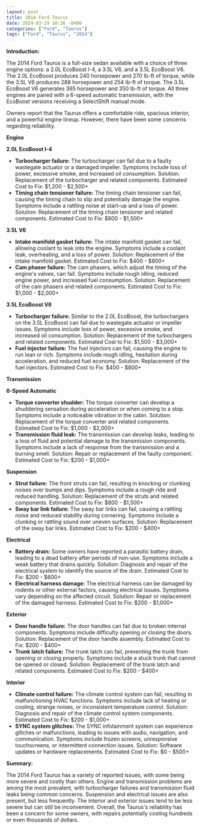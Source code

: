```yaml
---
layout: post
title: 2014 Ford Taurus
date: 2024-03-29 10:36 -0400
categories: ["Ford", "Taurus"]
tags: ["Ford", "Taurus", "2014"]
---
```

**Introduction:**

The 2014 Ford Taurus is a full-size sedan available with a choice of three engine options: a 2.0L EcoBoost I-4, a 3.5L V6, and a 3.5L EcoBoost V6. The 2.0L EcoBoost produces 240 horsepower and 270 lb-ft of torque, while the 3.5L V6 produces 288 horsepower and 254 lb-ft of torque. The 3.5L EcoBoost V6 generates 365 horsepower and 350 lb-ft of torque. All three engines are paired with a 6-speed automatic transmission, with the EcoBoost versions receiving a SelectShift manual mode.

Owners report that the Taurus offers a comfortable ride, spacious interior, and a powerful engine lineup. However, there have been some concerns regarding reliability.

**Engine**

**2.0L EcoBoost I-4**

* **Turbocharger failure:** The turbocharger can fail due to a faulty wastegate actuator or a damaged impeller. Symptoms include loss of power, excessive smoke, and increased oil consumption. Solution: Replacement of the turbocharger and related components. Estimated Cost to Fix: $1,200 - $2,500+
* **Timing chain tensioner failure:** The timing chain tensioner can fail, causing the timing chain to slip and potentially damage the engine. Symptoms include a rattling noise at start-up and a loss of power. Solution: Replacement of the timing chain tensioner and related components. Estimated Cost to Fix: $800 - $1,500+

**3.5L V6**

* **Intake manifold gasket failure:** The intake manifold gasket can fail, allowing coolant to leak into the engine. Symptoms include a coolant leak, overheating, and a loss of power. Solution: Replacement of the intake manifold gasket. Estimated Cost to Fix: $400 - $800+
* **Cam phaser failure:** The cam phasers, which adjust the timing of the engine's valves, can fail. Symptoms include rough idling, reduced engine power, and increased fuel consumption. Solution: Replacement of the cam phasers and related components. Estimated Cost to Fix: $1,000 - $2,000+

**3.5L EcoBoost V6**

* **Turbocharger failure:** Similar to the 2.0L EcoBoost, the turbochargers on the 3.5L EcoBoost can fail due to wastegate actuator or impeller issues. Symptoms include loss of power, excessive smoke, and increased oil consumption. Solution: Replacement of the turbochargers and related components. Estimated Cost to Fix: $1,500 - $3,000+
* **Fuel injector failure:** The fuel injectors can fail, causing the engine to run lean or rich. Symptoms include rough idling, hesitation during acceleration, and reduced fuel economy. Solution: Replacement of the fuel injectors. Estimated Cost to Fix: $400 - $800+

**Transmission**

**6-Speed Automatic**

* **Torque converter shudder:** The torque converter can develop a shuddering sensation during acceleration or when coming to a stop. Symptoms include a noticeable vibration in the cabin. Solution: Replacement of the torque converter and related components. Estimated Cost to Fix: $1,000 - $2,000+
* **Transmission fluid leak:** The transmission can develop leaks, leading to a loss of fluid and potential damage to the transmission components. Symptoms include a lack of response from the transmission and a burning smell. Solution: Repair or replacement of the faulty component. Estimated Cost to Fix: $200 - $1,000+

**Suspension**

* **Strut failure:** The front struts can fail, resulting in knocking or clunking noises over bumps and dips. Symptoms include a rough ride and reduced handling. Solution: Replacement of the struts and related components. Estimated Cost to Fix: $800 - $1,500+
* **Sway bar link failure:** The sway bar links can fail, causing a rattling noise and reduced stability during cornering. Symptoms include a clunking or rattling sound over uneven surfaces. Solution: Replacement of the sway bar links. Estimated Cost to Fix: $200 - $400+

**Electrical**

* **Battery drain:** Some owners have reported a parasitic battery drain, leading to a dead battery after periods of non-use. Symptoms include a weak battery that drains quickly. Solution: Diagnosis and repair of the electrical system to identify the source of the drain. Estimated Cost to Fix: $200 - $600+
* **Electrical harness damage:** The electrical harness can be damaged by rodents or other external factors, causing electrical issues. Symptoms vary depending on the affected circuit. Solution: Repair or replacement of the damaged harness. Estimated Cost to Fix: $200 - $1,000+

**Exterior**

* **Door handle failure:** The door handles can fail due to broken internal components. Symptoms include difficulty opening or closing the doors. Solution: Replacement of the door handle assembly. Estimated Cost to Fix: $200 - $400+
* **Trunk latch failure:** The trunk latch can fail, preventing the trunk from opening or closing properly. Symptoms include a stuck trunk that cannot be opened or closed. Solution: Replacement of the trunk latch and related components. Estimated Cost to Fix: $200 - $400+

**Interior**

* **Climate control failure:** The climate control system can fail, resulting in malfunctioning HVAC functions. Symptoms include lack of heating or cooling, strange noises, or inconsistent temperature control. Solution: Diagnosis and repair of the climate control system components. Estimated Cost to Fix: $200 - $1,000+
* **SYNC system glitches:** The SYNC infotainment system can experience glitches or malfunctions, leading to issues with audio, navigation, and communication. Symptoms include frozen screens, unresponsive touchscreens, or intermittent connection issues. Solution: Software updates or hardware replacements. Estimated Cost to Fix: $0 - $500+

**Summary:**

The 2014 Ford Taurus has a variety of reported issues, with some being more severe and costly than others. Engine and transmission problems are among the most prevalent, with turbocharger failures and transmission fluid leaks being common concerns. Suspension and electrical issues are also present, but less frequently. The interior and exterior issues tend to be less severe but can still be inconvenient. Overall, the Taurus's reliability has been a concern for some owners, with repairs potentially costing hundreds or even thousands of dollars.
